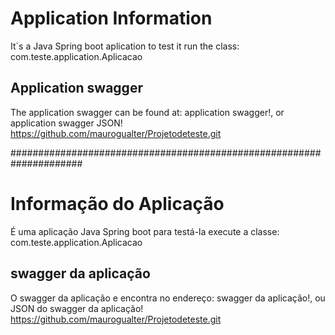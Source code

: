 # Application Information
It`s a Java Spring boot aplication to test it run the class: com.teste.application.Aplicacao

## Application swagger

The application swagger can be found at: application swagger!, or application swagger JSON!
https://github.com/maurogualter/Projetodeteste.git


#####################################################################

# Informação do Aplicação

É uma aplicação Java Spring boot para testá-la execute a classe: com.teste.application.Aplicacao

## swagger da aplicação

O swagger da aplicação e encontra no endereço: swagger da aplicação!, ou JSON do swagger da aplicação!
https://github.com/maurogualter/Projetodeteste.git
